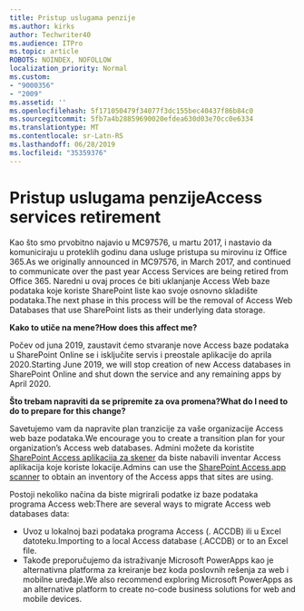 ```yaml
---
title: Pristup uslugama penzije
ms.author: kirks
author: Techwriter40
ms.audience: ITPro
ms.topic: article
ROBOTS: NOINDEX, NOFOLLOW
localization_priority: Normal
ms.custom:
- "9000356"
- "2009"
ms.assetid: ''
ms.openlocfilehash: 5f171050479f34077f3dc155bec40437f86b84c0
ms.sourcegitcommit: 5fb7a4b28859690020efdea630d03e70cc0e6334
ms.translationtype: MT
ms.contentlocale: sr-Latn-RS
ms.lasthandoff: 06/28/2019
ms.locfileid: "35359376"
---
```

# <a name="access-services-retirement"></a><span data-ttu-id="4b5e4-102">Pristup uslugama penzije</span><span class="sxs-lookup"><span data-stu-id="4b5e4-102">Access services retirement</span></span>

<span data-ttu-id="4b5e4-103">Kao što smo prvobitno najavio u MC97576, u martu 2017, i nastavio da komuniciraju u proteklih godinu dana usluge pristupa su mirovinu iz Office 365.</span><span class="sxs-lookup"><span data-stu-id="4b5e4-103">As we originally announced in MC97576, in March 2017, and continued to communicate over the past year Access Services are being retired from Office 365.</span></span> <span data-ttu-id="4b5e4-104">Naredni u ovaj proces će biti uklanjanje Access Web baze podataka koje koriste SharePoint liste kao svoje osnovno skladište podataka.</span><span class="sxs-lookup"><span data-stu-id="4b5e4-104">The next phase in this process will be the removal of Access Web Databases that use SharePoint lists as their underlying data storage.</span></span>

<span data-ttu-id="4b5e4-105">**Kako to utiče na mene?**</span><span class="sxs-lookup"><span data-stu-id="4b5e4-105">**How does this affect me?**</span></span>

<span data-ttu-id="4b5e4-106">Počev od juna 2019, zaustavit ćemo stvaranje nove Access baze podataka u SharePoint Online se i isključite servis i preostale aplikacije do aprila 2020.</span><span class="sxs-lookup"><span data-stu-id="4b5e4-106">Starting June 2019, we will stop creation of new Access databases in SharePoint Online and shut down the service and any remaining apps by April 2020.</span></span>

<span data-ttu-id="4b5e4-107">**Što trebam napraviti da se pripremite za ova promena?**</span><span class="sxs-lookup"><span data-stu-id="4b5e4-107">**What do I need to do to prepare for this change?**</span></span>

<span data-ttu-id="4b5e4-108">Savetujemo vam da napravite plan tranzicije za vaše organizacije Access web baze podataka.</span><span class="sxs-lookup"><span data-stu-id="4b5e4-108">We encourage you to create a transition plan for your organization’s Access web databases.</span></span> <span data-ttu-id="4b5e4-109">Admini možete da koristite [SharePoint Access aplikacija za skener](https://github.com/SharePoint/PnP-Tools/tree/master/Solutions/SharePoint.AccessApp.Scanner) da biste nabavili inventar Access aplikacija koje koriste lokacije.</span><span class="sxs-lookup"><span data-stu-id="4b5e4-109">Admins can use the [SharePoint Access app scanner](https://github.com/SharePoint/PnP-Tools/tree/master/Solutions/SharePoint.AccessApp.Scanner) to obtain an inventory of the Access apps that sites are using.</span></span>

<span data-ttu-id="4b5e4-110">Postoji nekoliko načina da biste migrirali podatke iz baze podataka programa Access web:</span><span class="sxs-lookup"><span data-stu-id="4b5e4-110">There are several ways to migrate Access web databases data:</span></span>

- <span data-ttu-id="4b5e4-111">Uvoz u lokalnoj bazi podataka programa Access (. ACCDB) ili u Excel datoteku.</span><span class="sxs-lookup"><span data-stu-id="4b5e4-111">Importing to a local Access database (.ACCDB) or to an Excel file.</span></span>
- <span data-ttu-id="4b5e4-112">Takođe preporučujemo da istraživanje Microsoft PowerApps kao je alternativna platforma za kreiranje bez koda poslovnih rešenja za web i mobilne uređaje.</span><span class="sxs-lookup"><span data-stu-id="4b5e4-112">We also recommend exploring Microsoft PowerApps as an alternative platform to create no-code business solutions for web and mobile devices.</span></span>
